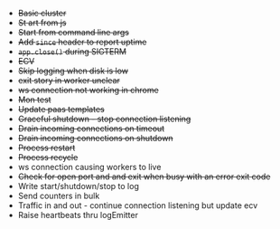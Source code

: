 * <del>Basic cluster</del>
* <del>St art from js</del>
* <del>Start from command line args</del>
* <del>Add `since` header to report uptime</del>
* <del>`app.close()` during SIGTERM</del>
* <del>ECV</del>
* <del>Skip logging when disk is low</del>
* <del>exit story in worker unclear</del>
* <del>ws connection not working in chrome</del>
* <del>Mon test</del>
* <del>Update paas templates</del>
* <del>Graceful shutdown - stop connection listening</del>
* <del>Drain incoming connections on timeout</del>
* <del>Drain incoming connections on shutdown</del>
* <del>Process restart</del>
* <del>Process recycle</del>
* ws connection causing workers to live
* <del>Check for open port and and exit when busy with an error exit code</del>
* Write start/shutdown/stop to log
* Send counters in bulk
* Traffic in and out - continue connection listening but update ecv
* Raise heartbeats thru logEmitter 
